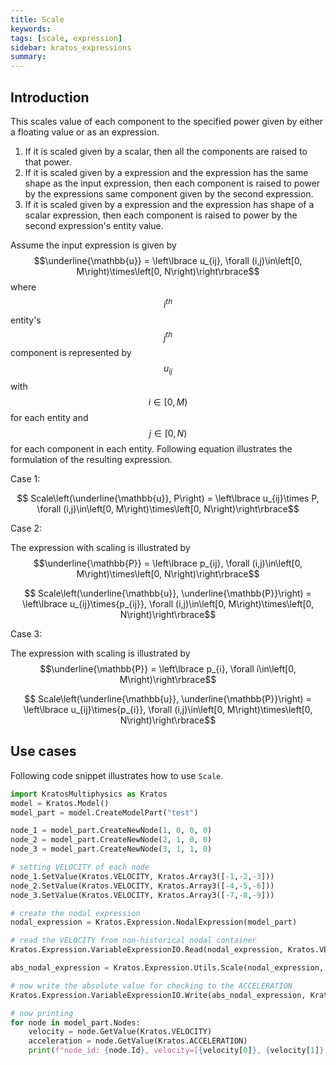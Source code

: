 ```yaml
---
title: Scale
keywords:
tags: [scale, expression]
sidebar: kratos_expressions
summary:
---
```


## Introduction

This scales value of each component to the specified power given by either a floating value or as an expression.
1. If it is scaled given by a scalar, then all the components are raised to that power.
2. If it is scaled given by a expression and the expression has the same shape as the input expression, then each component is raised to power by the expressions same component given by the second expression.
3. If it is scaled given by a expression and the expression has shape of a scalar expression, then each component is raised to power by the second expression's entity value.

Assume the input expression is given by $$\underline{\mathbb{u}} = \left\lbrace u_{ij},  \forall (i,j)\in\left[0, M\right)\times\left[0, N\right)\right\rbrace$$ where $$i^{th}$$ entity's $$j^{th}$$ component is represented by $$u_{ij}$$ with $$i\in \left[0, M\right)$$ for each entity and $$j\in \left[0, N\right)$$ for each component in each entity. Following equation illustrates the formulation of the resulting expression.

Case 1:
<p align="center">$$ Scale\left(\underline{\mathbb{u}}, P\right) = \left\lbrace u_{ij}\times P,  \forall (i,j)\in\left[0, M\right)\times\left[0, N\right)\right\rbrace$$</p>

Case 2:

The expression with scaling is illustrated by $$\underline{\mathbb{P}} = \left\lbrace p_{ij},  \forall (i,j)\in\left[0, M\right)\times\left[0, N\right)\right\rbrace$$
<p align="center">$$ Scale\left(\underline{\mathbb{u}}, \underline{\mathbb{P}}\right) = \left\lbrace u_{ij}\times{p_{ij}},  \forall (i,j)\in\left[0, M\right)\times\left[0, N\right)\right\rbrace$$</p>

Case 3:

The expression with scaling is illustrated by $$\underline{\mathbb{P}} = \left\lbrace p_{i},  \forall i\in\left[0, M\right)\right\rbrace$$
<p align="center">$$ Scale\left(\underline{\mathbb{u}}, \underline{\mathbb{P}}\right) = \left\lbrace u_{ij}\times{p_{i}},  \forall (i,j)\in\left[0, M\right)\times\left[0, N\right)\right\rbrace$$</p>

## Use cases
Following code snippet illustrates how to use ```Scale```.
```python
import KratosMultiphysics as Kratos
model = Kratos.Model()
model_part = model.CreateModelPart("test")

node_1 = model_part.CreateNewNode(1, 0, 0, 0)
node_2 = model_part.CreateNewNode(2, 1, 0, 0)
node_3 = model_part.CreateNewNode(3, 1, 1, 0)

# setting VELOCITY of each node
node_1.SetValue(Kratos.VELOCITY, Kratos.Array3([-1,-2,-3]))
node_2.SetValue(Kratos.VELOCITY, Kratos.Array3([-4,-5,-6]))
node_3.SetValue(Kratos.VELOCITY, Kratos.Array3([-7,-8,-9]))

# create the nodal expression
nodal_expression = Kratos.Expression.NodalExpression(model_part)

# read the VELOCITY from non-historical nodal container
Kratos.Expression.VariableExpressionIO.Read(nodal_expression, Kratos.VELOCITY, False)

abs_nodal_expression = Kratos.Expression.Utils.Scale(nodal_expression, 3)

# now write the absolute value for checking to the ACCELERATION
Kratos.Expression.VariableExpressionIO.Write(abs_nodal_expression, Kratos.ACCELERATION, False)

# now printing
for node in model_part.Nodes:
    velocity = node.GetValue(Kratos.VELOCITY)
    acceleration = node.GetValue(Kratos.ACCELERATION)
    print(f"node_id: {node.Id}, velocity=[{velocity[0]}, {velocity[1]}, {velocity[2]}], acceleration = [{acceleration[0]}, {acceleration[1]}, {acceleration[2]}]")
```
